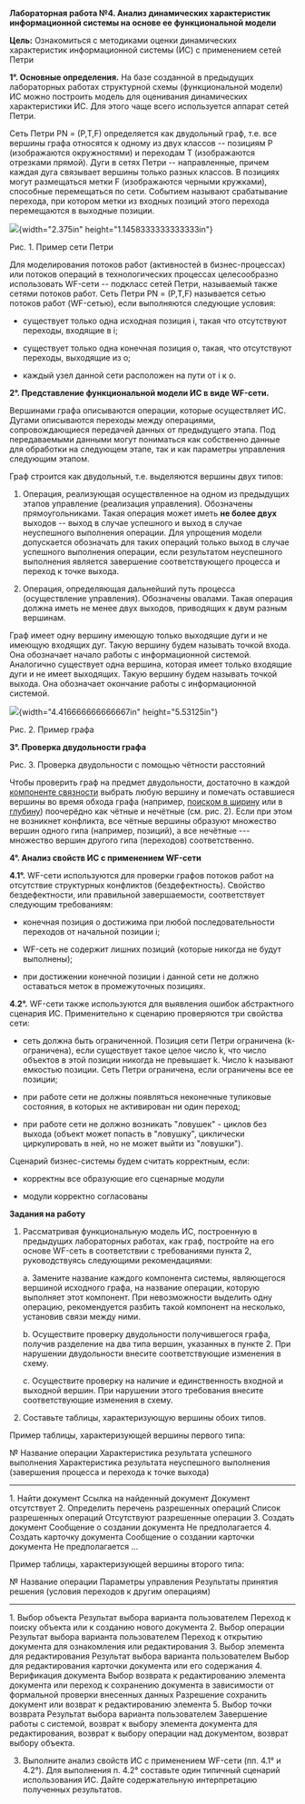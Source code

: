 **Лабораторная работа №4. Анализ динамических характеристик
информационной системы на основе ее функциональной модели**

**Цель:** Ознакомиться с методиками оценки динамических характеристик
информационной системы (ИС) с применением сетей Петри

**1°. Основные определения.** На базе созданной в предыдущих
лабораторных работах структурной схемы (функциональной модели) ИС можно
построить модель для оценивания динамических характеристики ИС. Для
этого чаще всего используется аппарат сетей Петри.

Сеть Петри PN = (P,T,F) определяется как двудольный граф, т.е. все
вершины графа относятся к одному из двух классов -- позициям Р
(изображаются окружностями) и переходам Т (изображаются отрезками
прямой). Дуги в сетях Петри -- направленные, причем каждая дуга
связывает вершины только разных классов. В позициях могут размещаться
метки F (изображаются черными кружками), способные перемещаться по сети.
Событием называют срабатывание перехода, при котором метки из входных
позиций этого перехода перемещаются в выходные позиции.

![](./lab-task-4//media/image1.png){width="2.375in"
height="1.1458333333333333in"}

Рис. 1. Пример сети Петри

Для моделирования потоков работ (активностей в бизнес-процессах) или
потоков операций в технологических процессах целесообразно использовать
WF-сети -- подкласс сетей Петри, называемый также сетями потоков работ.
Сеть Петри PN = (P,T,F) называется сетью потоков работ (WF-сетью), если
выполняются следующие условия:

-   существует только одна исходная позиция i, такая что отсутствуют
    переходы, входящие в i;

-   существует только одна конечная позиция o, такая, что отсутствуют
    переходы, выходящие из o;

-   каждый узел данной сети расположен на пути от i к о.

**2°. Представление функциональной модели ИС в виде WF-сети.**

Вершинами графа описываются операции, которые осуществляет ИС. Дугами
описываются переходы между операциями, сопровождающиеся передачей данных
от предыдущего этапа. Под передаваемыми данными могут пониматься как
собственно данные для обработки на следующем этапе, так и как параметры
управления следующим этапом.

Граф строится как двудольный, т.е. выделяются вершины двух типов:

1.  Операция, реализующая осуществленное на одном из предыдущих этапов
    управление (реализация управления). Обозначены прямоугольниками.
    Такая операция может иметь **не более двух** выходов -- выход в
    случае успешного и выход в случае неуспешного выполнения операции.
    Для упрощения модели допускается обозначать для таких операций
    только выход в случае успешного выполнения операции, если
    результатом неуспешного выполнения является завершение
    соответствующего процесса и переход к точке выхода.

2.  Операция, определяющая дальнейший путь процесса (осуществление
    управления). Обозначены овалами. Такая операция должна иметь не
    менее двух выходов, приводящих к двум разным вершинам.

Граф имеет одну вершину имеющую только выходящие дуги и не имеющую
входящих дуг. Такую вершину будем называть точкой входа. Она обозначает
начало работы с информационной системой. Аналогично существует одна
вершина, которая имеет только входящие дуги и не имеет выходящих. Такую
вершину будем называть точкой выхода. Она обозначает окончание работы с
информационной системой.

![](./lab-task-4//media/image2.png){width="4.416666666666667in"
height="5.53125in"}

Рис. 2. Пример графа

**3°. Проверка двудольности графа**

Рис. 3. Проверка двудольности с помощью чётности расстояний

Чтобы проверить граф на предмет двудольности, достаточно в каждой
[компоненте
связности](http://ru.wikipedia.org/wiki/%D0%9A%D0%BE%D0%BC%D0%BF%D0%BE%D0%BD%D0%B5%D0%BD%D1%82%D0%B0_%D1%81%D0%B2%D1%8F%D0%B7%D0%BD%D0%BE%D1%81%D1%82%D0%B8_%D0%B3%D1%80%D0%B0%D1%84%D0%B0)
выбрать любую вершину и помечать оставшиеся вершины во время обхода
графа (например, [поиском в
ширину](http://ru.wikipedia.org/wiki/%D0%9F%D0%BE%D0%B8%D1%81%D0%BA_%D0%B2_%D1%88%D0%B8%D1%80%D0%B8%D0%BD%D1%83)
или в
[глубину](http://ru.wikipedia.org/wiki/%D0%9F%D0%BE%D0%B8%D1%81%D0%BA_%D0%B2_%D0%B3%D0%BB%D1%83%D0%B1%D0%B8%D0%BD%D1%83))
поочерёдно как чётные и нечётные (см. рис. 2). Если при этом не
возникнет конфликта, все чётные вершины образуют множество вершин одного
гипа (например, позиций), а все нечётные --- множество вершин другого
гипа (переходов) соответственно.

**4°. Анализ свойств ИС с применением WF-сети**

**4.1°.** WF-сети используются для проверки графов потоков работ на
отсутствие структурных конфликтов (бездефектность). Свойство
бездефектности, или правильной завершаемости, соответствует следующим
требованиям:

-   конечная позиция o достижима при любой последовательности переходов
    от начальной позиции i;

-   WF-сеть не содержит лишних позиций (которые никогда не будут
    выполнены);

-   при достижении конечной позиции i данной сети не должно оставаться
    меток в промежуточных позициях.

**4.2°.** WF-сети также используются для выявления ошибок абстрактного
сценария ИС. Применительно к сценарию проверяются три свойства сети:

-   сеть должна быть ограниченной. Позиция сети Петри ограничена
    (k-ограничена), если существует такое целое число k, что число
    объектов в этой позиции никогда не превышает k. Число k называют
    емкостью позиции. Сеть Петри ограничена, если ограничены все ее
    позиции;

-   при работе сети не должны появляться неконечные тупиковые состояния,
    в которых не активирован ни один переход;

-   при работе сети не должно возникать \"ловушек\" - циклов без выхода
    (объект может попасть в \"ловушку\", циклически циркулировать в ней,
    но не может выйти из \"ловушки\").

Сценарий бизнес-системы будем считать корректным, если:

-   корректны все образующие его сценарные модули

-   модули корректно согласованы

**Задания на работу**

1.  Рассматривая функциональную модель ИС, построенную в предыдущих
    лабораторных работах, как граф, постройте на его основе WF-сеть в
    соответствии с требованиями пункта 2, руководствуясь следующими
    рекомендациями:

    a.  Замените название каждого компонента системы, являющегося
        вершиной исходного графа, на название операции, которую
        выполняет этот компонент. При невозможности выделить одну
        операцию, рекомендуется разбить такой компонент на несколько,
        установив связи между ними.

    b.  Осуществите проверку двудольности получившегося графа, получив
        разделение на два типа вершин, указанных в пункте 2. При
        нарушении двудольности внесите соответствующие изменения в
        схему.

    c.  Осуществите проверку на наличие и единственность входной и
        выходной вершин. При нарушении этого требования внесите
        соответствующие изменения в схему.

2.  Составьте таблицы, характеризующую вершины обоих типов.

Пример таблицы, характеризующей вершины первого типа:

  №     Название операции                          Характеристика результата успешного выполнения   Характеристика результата неуспешного выполнения (завершения процесса и перехода к точке выхода)
  ----- ------------------------------------------ ------------------------------------------------ --------------------------------------------------------------------------------------------------
  1\.   Найти документ                             Ссылка на найденный документ                     Документ отсутствует
  2\.   Определить перечень разрешенных операций   Список разрешенных операций                      Отсутствуют разрешенные операции
  3\.   Создать документ                           Сообщение о создании документа                   Не предполагается
  4\.   Создать карточку документа                 Сообщение о создании карточки документа          Не предполагается
        ...                                                                                         

Пример таблицы, характеризующей вершины второго типа:

  №     Название операции                   Параметры управления                                                                                                                          Результаты принятия решения (условия переходов к другим операциям)
  ----- ----------------------------------- --------------------------------------------------------------------------------------------------------------------------------------------- ---------------------------------------------------------------------------------------------------------------------------------------------------------
  1\.   Выбор объекта                       Результат выбора варианта пользователем                                                                                                       Переход к поиску объекта или к созданию нового документа
  2\.   Выбор операции                      Результат выбора варианта пользователем                                                                                                       Переход к открытию документа для ознакомления или редактирования
  3\.   Выбор элемента для редактирования   Результат выбора варианта пользователем                                                                                                       Выбор для редактирования карточки документа или его содержания
  4\.   Верификация документа               Выбор возврата к редактированию элемента документа или переход к сохранению документа в зависимости от формальной проверки внесенных данных   Разрешение сохранить документ или возврат к редактированию элемента
  5\.   Выбор точки возврата                Результат выбора варианта пользователем                                                                                                       Завершение работы с системой, возврат к выбору элемента документа для редактирования, возврат к выбору операции над документом, возврат выбору объекта.

3.  Выполните анализ свойств ИС с применением WF-сети (пп. 4.1° и 4.2°).
    Для выполнения п. 4.2° составьте один типичный сценарий
    использования ИС. Дайте содержательную интерпретацию полученных
    результатов.
